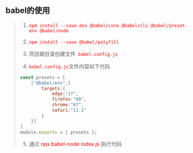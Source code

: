 ## babel的使用

> 1.  <span style='color:red'>`npm install --save-dev @babel/core @babel/cli @babel/preset-env @babel/node`</span>
>
> 2.  <span style='color:red'>`npm install --save @babel/polyfill`</span>
>
> 3.  项目跟目录创建文件<span style='color:red'>` babel.config.js`</span>
>
> 4.  <span style='color:red'>`babel.config.js`</span>文件内容如下代码
>
>    ``` js
>    const presets = [
>        ["@babel/env",{
>            targets:{
>                edge:"17",
>                firefox:"60",
>                chrome:"67",
>                safari:"11.1"
>            }
>        }]
>    ]
>    module.exports = { presets };
>    
>    ```
>
>5. 通过 <span style='color:red'>npx babel-node index.js </span>执行代码
>
>    

